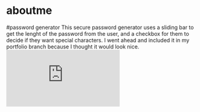 # aboutme

#password generator
  This secure password generator uses a sliding bar to get the lenght of the password from the user, and a checkbox for them to decide if they want special characters.
  I went ahead and included it in my portfolio branch because I thought it would look nice.
  ![Password generator](https://georgedynamite.github.io/aboutme/passwordgen.html)
